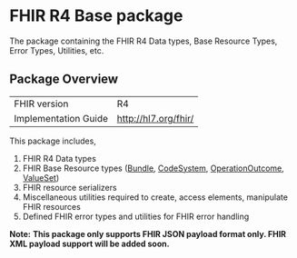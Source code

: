 # FHIR R4 Base package

The package containing the FHIR R4 Data types, Base Resource Types, Error Types, Utilities, etc.

## Package Overview

|                      |                      |
|----------------------|----------------------|
| FHIR version         | R4                   |
| Implementation Guide | http://hl7.org/fhir/ |

This package includes,

1. FHIR R4 Data types
2. FHIR Base Resource types ([Bundle][m1], [CodeSystem][m2], [OperationOutcome][m3], [ValueSet][m4])
3. FHIR resource serializers
4. Miscellaneous utilities required to create, access elements, manipulate FHIR resources
5. Defined FHIR error types and utilities for FHIR error handling

**Note:**
**This package only supports FHIR JSON payload format only. FHIR XML payload support will be added soon.**

[m1]: https://lib.ballerina.io/ballerinax/health.fhir.r4/4.3.1#Bundle
[m2]: https://lib.ballerina.io/ballerinax/health.fhir.r4/4.3.1#CodeSystem
[m3]: https://lib.ballerina.io/ballerinax/health.fhir.r4/4.3.1#OperationOutcome
[m4]: https://lib.ballerina.io/ballerinax/health.fhir.r4/4.3.1#ValueSet